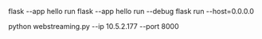 flask --app hello run
flask --app hello run --debug
flask run --host=0.0.0.0

python webstreaming.py --ip 10.5.2.177 --port 8000

